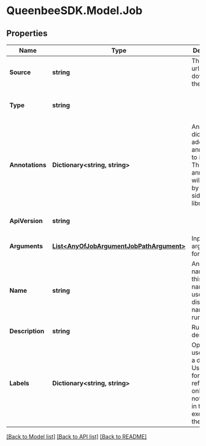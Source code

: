 
# QueenbeeSDK.Model.Job

## Properties

Name | Type | Description | Notes
------------ | ------------- | ------------- | -------------
**Source** | **string** | The source url for downloading the recipe. | 
**Type** | **string** |  | [optional] [readonly] [default to "Job"]
**Annotations** | **Dictionary&lt;string, string&gt;** | An optional dictionary to add annotations to inputs. These annotations will be used by the client side libraries. | [optional] 
**ApiVersion** | **string** |  | [optional] [default to "v1beta1"]
**Arguments** | [**List&lt;AnyOfJobArgumentJobPathArgument&gt;**](AnyOfJobArgumentJobPathArgument.md) | Input arguments for this job. | [optional] 
**Name** | **string** | An optional name for this job. This name will be used a the display name for the run. | [optional] 
**Description** | **string** | Run description. | [optional] 
**Labels** | **Dictionary&lt;string, string&gt;** | Optional user data as a dictionary. User data is for user reference only and will not be used in the execution of the job. | [optional] 

[[Back to Model list]](../README.md#documentation-for-models)
[[Back to API list]](../README.md#documentation-for-api-endpoints)
[[Back to README]](../README.md)

